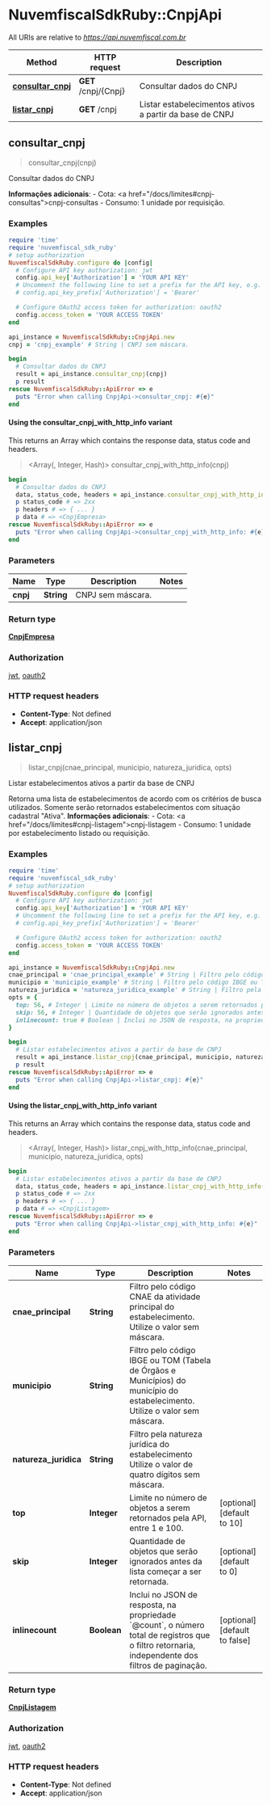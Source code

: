 # NuvemfiscalSdkRuby::CnpjApi

All URIs are relative to *https://api.nuvemfiscal.com.br*

| Method | HTTP request | Description |
| ------ | ------------ | ----------- |
| [**consultar_cnpj**](CnpjApi.md#consultar_cnpj) | **GET** /cnpj/{Cnpj} | Consultar dados do CNPJ |
| [**listar_cnpj**](CnpjApi.md#listar_cnpj) | **GET** /cnpj | Listar estabelecimentos ativos a partir da base de CNPJ |


## consultar_cnpj

> <CnpjEmpresa> consultar_cnpj(cnpj)

Consultar dados do CNPJ

**Informações adicionais**:  - Cota: <a href=\"/docs/limites#cnpj-consultas\">cnpj-consultas</a>  - Consumo: 1 unidade por requisição.

### Examples

```ruby
require 'time'
require 'nuvemfiscal_sdk_ruby'
# setup authorization
NuvemfiscalSdkRuby.configure do |config|
  # Configure API key authorization: jwt
  config.api_key['Authorization'] = 'YOUR API KEY'
  # Uncomment the following line to set a prefix for the API key, e.g. 'Bearer' (defaults to nil)
  # config.api_key_prefix['Authorization'] = 'Bearer'

  # Configure OAuth2 access token for authorization: oauth2
  config.access_token = 'YOUR ACCESS TOKEN'
end

api_instance = NuvemfiscalSdkRuby::CnpjApi.new
cnpj = 'cnpj_example' # String | CNPJ sem máscara.

begin
  # Consultar dados do CNPJ
  result = api_instance.consultar_cnpj(cnpj)
  p result
rescue NuvemfiscalSdkRuby::ApiError => e
  puts "Error when calling CnpjApi->consultar_cnpj: #{e}"
end
```

#### Using the consultar_cnpj_with_http_info variant

This returns an Array which contains the response data, status code and headers.

> <Array(<CnpjEmpresa>, Integer, Hash)> consultar_cnpj_with_http_info(cnpj)

```ruby
begin
  # Consultar dados do CNPJ
  data, status_code, headers = api_instance.consultar_cnpj_with_http_info(cnpj)
  p status_code # => 2xx
  p headers # => { ... }
  p data # => <CnpjEmpresa>
rescue NuvemfiscalSdkRuby::ApiError => e
  puts "Error when calling CnpjApi->consultar_cnpj_with_http_info: #{e}"
end
```

### Parameters

| Name | Type | Description | Notes |
| ---- | ---- | ----------- | ----- |
| **cnpj** | **String** | CNPJ sem máscara. |  |

### Return type

[**CnpjEmpresa**](CnpjEmpresa.md)

### Authorization

[jwt](../README.md#jwt), [oauth2](../README.md#oauth2)

### HTTP request headers

- **Content-Type**: Not defined
- **Accept**: application/json


## listar_cnpj

> <CnpjListagem> listar_cnpj(cnae_principal, municipio, natureza_juridica, opts)

Listar estabelecimentos ativos a partir da base de CNPJ

Retorna uma lista de estabelecimentos de acordo com os critérios de busca utilizados.  Somente serão retornados estabelecimentos com situação cadastral \"Ativa\".    **Informações adicionais**:  - Cota: <a href=\"/docs/limites#cnpj-listagem\">cnpj-listagem</a>  - Consumo: 1 unidade por estabelecimento listado ou requisição.

### Examples

```ruby
require 'time'
require 'nuvemfiscal_sdk_ruby'
# setup authorization
NuvemfiscalSdkRuby.configure do |config|
  # Configure API key authorization: jwt
  config.api_key['Authorization'] = 'YOUR API KEY'
  # Uncomment the following line to set a prefix for the API key, e.g. 'Bearer' (defaults to nil)
  # config.api_key_prefix['Authorization'] = 'Bearer'

  # Configure OAuth2 access token for authorization: oauth2
  config.access_token = 'YOUR ACCESS TOKEN'
end

api_instance = NuvemfiscalSdkRuby::CnpjApi.new
cnae_principal = 'cnae_principal_example' # String | Filtro pelo código CNAE da atividade principal do estabelecimento.  Utilize o valor sem máscara.
municipio = 'municipio_example' # String | Filtro pelo código IBGE ou TOM (Tabela de Órgãos e Municípios) do município do estabelecimento.  Utilize o valor sem máscara.
natureza_juridica = 'natureza_juridica_example' # String | Filtro pela natureza jurídica do estabelecimento   Utilize o valor de quatro dígitos sem máscara.
opts = {
  top: 56, # Integer | Limite no número de objetos a serem retornados pela API, entre 1 e 100.
  skip: 56, # Integer | Quantidade de objetos que serão ignorados antes da lista começar a ser retornada.
  inlinecount: true # Boolean | Inclui no JSON de resposta, na propriedade `@count`, o número total de registros que o filtro retornaria, independente dos filtros de paginação.
}

begin
  # Listar estabelecimentos ativos a partir da base de CNPJ
  result = api_instance.listar_cnpj(cnae_principal, municipio, natureza_juridica, opts)
  p result
rescue NuvemfiscalSdkRuby::ApiError => e
  puts "Error when calling CnpjApi->listar_cnpj: #{e}"
end
```

#### Using the listar_cnpj_with_http_info variant

This returns an Array which contains the response data, status code and headers.

> <Array(<CnpjListagem>, Integer, Hash)> listar_cnpj_with_http_info(cnae_principal, municipio, natureza_juridica, opts)

```ruby
begin
  # Listar estabelecimentos ativos a partir da base de CNPJ
  data, status_code, headers = api_instance.listar_cnpj_with_http_info(cnae_principal, municipio, natureza_juridica, opts)
  p status_code # => 2xx
  p headers # => { ... }
  p data # => <CnpjListagem>
rescue NuvemfiscalSdkRuby::ApiError => e
  puts "Error when calling CnpjApi->listar_cnpj_with_http_info: #{e}"
end
```

### Parameters

| Name | Type | Description | Notes |
| ---- | ---- | ----------- | ----- |
| **cnae_principal** | **String** | Filtro pelo código CNAE da atividade principal do estabelecimento.  Utilize o valor sem máscara. |  |
| **municipio** | **String** | Filtro pelo código IBGE ou TOM (Tabela de Órgãos e Municípios) do município do estabelecimento.  Utilize o valor sem máscara. |  |
| **natureza_juridica** | **String** | Filtro pela natureza jurídica do estabelecimento   Utilize o valor de quatro dígitos sem máscara. |  |
| **top** | **Integer** | Limite no número de objetos a serem retornados pela API, entre 1 e 100. | [optional][default to 10] |
| **skip** | **Integer** | Quantidade de objetos que serão ignorados antes da lista começar a ser retornada. | [optional][default to 0] |
| **inlinecount** | **Boolean** | Inclui no JSON de resposta, na propriedade &#x60;@count&#x60;, o número total de registros que o filtro retornaria, independente dos filtros de paginação. | [optional][default to false] |

### Return type

[**CnpjListagem**](CnpjListagem.md)

### Authorization

[jwt](../README.md#jwt), [oauth2](../README.md#oauth2)

### HTTP request headers

- **Content-Type**: Not defined
- **Accept**: application/json

